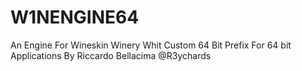 # W1NENGINE64
An Engine For Wineskin Winery Whit Custom 64 Bit Prefix For 64 bit Applications By Riccardo Bellacima @R3ychards
